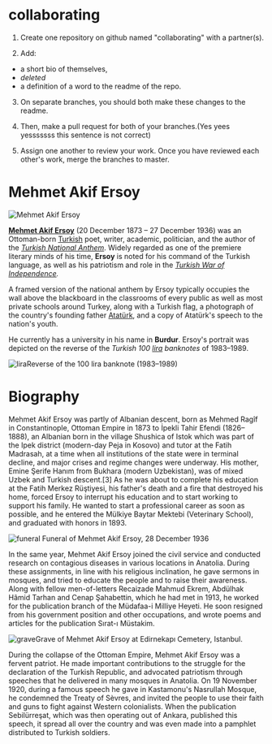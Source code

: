 # collaborating

1. Create one repository on github named "collaborating" with a partner(s).

2. Add:

- a short bio of themselves,
- *deleted*
- a definition of a word to the readme of the repo.


3. On separate branches, you should both make these changes to the readme.



4. Then, make a pull request for both of your branches.(Yes yees yesssssss this sentence is not correct)


5. Assign one another to review your work. Once you have reviewed each other's work, merge the branches to master.

# Mehmet Akif Ersoy

![Mehmet Akif Ersoy](https://upload.wikimedia.org/wikipedia/commons/thumb/7/7b/Mehmet_%C3%82kif_Ersoy.png/250px-Mehmet_%C3%82kif_Ersoy.png)

**[Mehmet Akif Ersoy](https://en.wikipedia.org/wiki/Ottoman_Empire)** (20 December 1873 – 27 December 1936) was an Ottoman-born [Turkish](https://en.wikipedia.org/wiki/Turkish_people) poet, writer, academic, politician, and the author of the *[Turkish National Anthem](https://en.wikipedia.org/wiki/%C4%B0stikl%C3%A2l_Mar%C5%9F%C4%B1)*. Widely regarded as one of the premiere literary minds of his time, **Ersoy** is noted for his command of the Turkish language, as well as his patriotism and role in the *[Turkish War of Independence](https://en.wikipedia.org/wiki/Turkish_War_of_Independence).*

A framed version of the national anthem by Ersoy typically occupies the wall above the blackboard in the classrooms of every public as well as most private schools around Turkey, along with a Turkish flag, a photograph of the country's founding father [Atatürk](https://en.wikipedia.org/wiki/Atat%C3%BCrk), and a copy of Atatürk's speech to the nation's youth.

He currently has a university in his name in **Burdur**. Ersoy's portrait was depicted on the reverse of the *Turkish 100 [lira](https://en.wikipedia.org/wiki/Turkish_lira) banknotes* of 1983–1989.

![lira](https://upload.wikimedia.org/wikipedia/commons/thumb/6/67/100_TL_reverse.jpg/250px-100_TL_reverse.jpg)Reverse of the 100 lira banknote (1983–1989)

# Biography

Mehmet Akif Ersoy was partly of Albanian descent, born as Mehmed Ragîf in Constantinople, Ottoman Empire in 1873 to İpekli Tahir Efendi (1826–1888), an Albanian born in the village Shushica of Istok which was part of the Ipek district (modern-day Peja in Kosovo) and tutor at the Fatih Madrasah, at a time when all institutions of the state were in terminal decline, and major crises and regime changes were underway. His mother, Emine Şerife Hanım from Bukhara (modern Uzbekistan), was of mixed Uzbek and Turkish descent.[3] As he was about to complete his education at the Fatih Merkez Rüştiyesi, his father's death and a fire that destroyed his home, forced Ersoy to interrupt his education and to start working to support his family. He wanted to start a professional career as soon as possible, and he entered the Mülkiye Baytar Mektebi (Veterinary School), and graduated with honors in 1893.

![funeral](https://upload.wikimedia.org/wikipedia/commons/thumb/f/fa/Funeral_of_Mehmet_Akif_Ersoy.jpg/210px-Funeral_of_Mehmet_Akif_Ersoy.jpg) Funeral of Mehmet Akif Ersoy, 28 December 1936




In the same year, Mehmet Akif Ersoy joined the civil service and conducted research on contagious diseases in various locations in Anatolia. During these assignments, in line with his religious inclination, he gave sermons in mosques, and tried to educate the people and to raise their awareness. Along with fellow men-of-letters Recaizade Mahmud Ekrem, Abdülhak Hâmid Tarhan and Cenap Şahabettin, which he had met in 1913, he worked for the publication branch of the Müdafaa-i Milliye Heyeti. He soon resigned from his government position and other occupations, and wrote poems and articles for the publication Sırat-ı Müstakim.

![grave](https://upload.wikimedia.org/wikipedia/commons/thumb/3/34/MehmetAkifErsoy.jpg/170px-MehmetAkifErsoy.jpg)Grave of Mehmet Akif Ersoy at Edirnekapı Cemetery, Istanbul.

During the collapse of the Ottoman Empire, Mehmet Akif Ersoy was a fervent patriot. He made important contributions to the struggle for the declaration of the Turkish Republic, and advocated patriotism through speeches that he delivered in many mosques in Anatolia. On 19 November 1920, during a famous speech he gave in Kastamonu's Nasrullah Mosque, he condemned the Treaty of Sèvres, and invited the people to use their faith and guns to fight against Western colonialists. When the publication Sebilürreşat, which was then operating out of Ankara, published this speech, it spread all over the country and was even made into a pamphlet distributed to Turkish soldiers.

